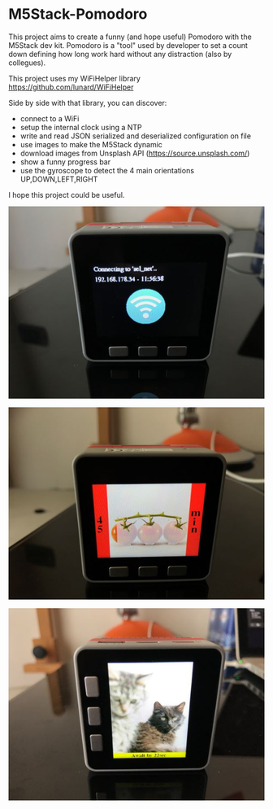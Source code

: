 # M5Stack-Pomodoro
This project aims to create a funny (and hope useful) Pomodoro with the M5Stack dev kit.
Pomodoro is a "tool" used by developer to set a count down defining how long work hard without any distraction (also by collegues).

This project uses my WiFiHelper library https://github.com/lunard/WiFiHelper

Side by side with that library, you can discover:
- connect to a WiFi
- setup the internal clock using a NTP
- write and read JSON serialized and deserialized configuration on file 
- use images to make the M5Stack dynamic
- download images from Unsplash API (https://source.unsplash.com/) 
- show a funny progress bar
- use the gyroscope to detect the 4 main orientations UP,DOWN,LEFT,RIGHT

I hope this project could be useful.

![The initial setup](/images/wifi.jpg)

![Count how many minutes you have to work hard!](/images/countDown.JPG)

![Where is he?! .. ahhh, he toke a break](/images/break.JPG)
